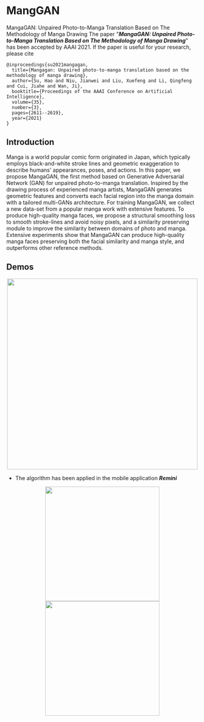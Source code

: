 # MangGAN
MangaGAN: Unpaired Photo-to-Manga Translation Based on The Methodology of Manga Drawing
The paper "***MangaGAN: Unpaired Photo-to-Manga Translation Based on The Methodology of Manga Drawing***" has been accepted by AAAI 2021. If the paper is useful for your research, please cite
```
@inproceedings{su2021mangagan,
  title={Mangagan: Unpaired photo-to-manga translation based on the methodology of manga drawing},
  author={Su, Hao and Niu, Jianwei and Liu, Xuefeng and Li, Qingfeng and Cui, Jiahe and Wan, Ji},
  booktitle={Proceedings of the AAAI Conference on Artificial Intelligence},
  volume={35},
  number={3},
  pages={2611--2619},
  year={2021}
}
```
## Introduction

Manga is a world popular comic form originated in Japan, which typically employs black-and-white stroke lines and geometric exaggeration to describe humans' appearances, poses, and actions. In this paper, we propose MangaGAN, the first method based on Generative Adversarial Network (GAN) for unpaired photo-to-manga translation. Inspired by the drawing process of experienced manga artists, MangaGAN generates geometric features and converts each facial region into the manga domain with a tailored multi-GANs architecture. For training MangaGAN, we collect a new data-set from a popular manga work with extensive features. To produce high-quality manga faces, we propose a structural smoothing loss to smooth stroke-lines and avoid noisy pixels, and a similarity preserving module to improve the similarity between domains of photo and manga. Extensive experiments show that MangaGAN can produce high-quality manga faces preserving both the facial similarity and manga style, and outperforms other reference methods.

## Demos
<div align=center><img src="https://github.com/SwordHolderSH/MangGAN/blob/main/outputs/image1.gif" width="500" /></div>

* The algorithm has been applied in the mobile application ***Remini***
<td>
 <tr align="center"><div align=center><img src="https://github.com/SwordHolderSH/MangGAN/blob/main/outputs/app.png" width="300" /></div></tr>
 <tr align="center" ><div align=center><img src="https://github.com/SwordHolderSH/MangGAN/blob/main/outputs/image3.gif" width="300" /></div></tr>
</td>


